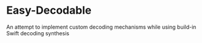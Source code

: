 # Easy-Decodable
An attempt to implement custom decoding mechanisms while using build-in Swift decoding synthesis

